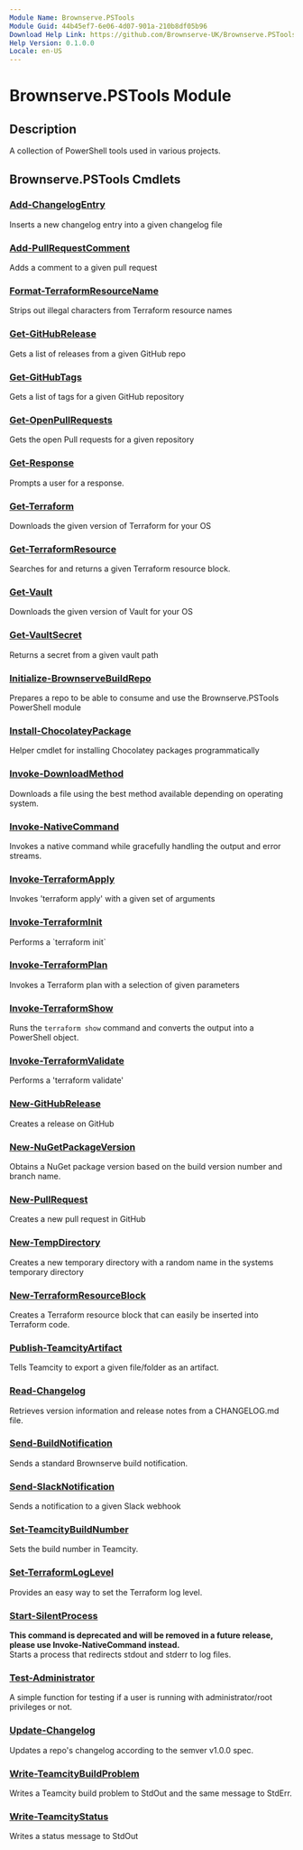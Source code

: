 ```yaml
---
Module Name: Brownserve.PSTools
Module Guid: 44b45ef7-6e06-4d07-901a-210b8df05b96
Download Help Link: https://github.com/Brownserve-UK/Brownserve.PSTools/tree/main/.docs/Module
Help Version: 0.1.0.0
Locale: en-US
---
```


# Brownserve.PSTools Module
## Description
A collection of PowerShell tools used in various projects.

## Brownserve.PSTools Cmdlets
### [Add-ChangelogEntry](Add-ChangelogEntry.md)
Inserts a new changelog entry into a given changelog file

### [Add-PullRequestComment](Add-PullRequestComment.md)
Adds a comment to a given pull request

### [Format-TerraformResourceName](Format-TerraformResourceName.md)
Strips out illegal characters from Terraform resource names

### [Get-GitHubRelease](Get-GitHubRelease.md)
Gets a list of releases from a given GitHub repo

### [Get-GitHubTags](Get-GitHubTags.md)
Gets a list of tags for a given GitHub repository

### [Get-OpenPullRequests](Get-OpenPullRequests.md)
Gets the open Pull requests for a given repository

### [Get-Response](Get-Response.md)
Prompts a user for a response.

### [Get-Terraform](Get-Terraform.md)
Downloads the given version of Terraform for your OS

### [Get-TerraformResource](Get-TerraformResource.md)
Searches for and returns a given Terraform resource block.

### [Get-Vault](Get-Vault.md)
Downloads the given version of Vault for your OS

### [Get-VaultSecret](Get-VaultSecret.md)
Returns a secret from a given vault path

### [Initialize-BrownserveBuildRepo](Initialize-BrownserveBuildRepo.md)
Prepares a repo to be able to consume and use the Brownserve.PSTools PowerShell module

### [Install-ChocolateyPackage](Install-ChocolateyPackage.md)
Helper cmdlet for installing Chocolatey packages programmatically

### [Invoke-DownloadMethod](Invoke-DownloadMethod.md)
Downloads a file using the best method available depending on operating system.

### [Invoke-NativeCommand](Invoke-NativeCommand.md)
Invokes a native command while gracefully handling the output and error streams.

### [Invoke-TerraformApply](Invoke-TerraformApply.md)
Invokes 'terraform apply' with a given set of arguments

### [Invoke-TerraformInit](Invoke-TerraformInit.md)
Performs a \`terraform init\`

### [Invoke-TerraformPlan](Invoke-TerraformPlan.md)
Invokes a Terraform plan with a selection of given parameters

### [Invoke-TerraformShow](Invoke-TerraformShow.md)
Runs the `terraform show` command and converts the output into a PowerShell object.

### [Invoke-TerraformValidate](Invoke-TerraformValidate.md)
Performs a 'terraform validate'

### [New-GitHubRelease](New-GitHubRelease.md)
Creates a release on GitHub

### [New-NuGetPackageVersion](New-NuGetPackageVersion.md)
Obtains a NuGet package version based on the build version number and branch name.

### [New-PullRequest](New-PullRequest.md)
Creates a new pull request in GitHub

### [New-TempDirectory](New-TempDirectory.md)
Creates a new temporary directory with a random name in the systems temporary directory

### [New-TerraformResourceBlock](New-TerraformResourceBlock.md)
Creates a Terraform resource block that can easily be inserted into Terraform code.

### [Publish-TeamcityArtifact](Publish-TeamcityArtifact.md)
Tells Teamcity to export a given file/folder as an artifact.

### [Read-Changelog](Read-Changelog.md)
Retrieves version information and release notes from a CHANGELOG.md file.

### [Send-BuildNotification](Send-BuildNotification.md)
Sends a standard Brownserve build notification.

### [Send-SlackNotification](Send-SlackNotification.md)
Sends a notification to a given Slack webhook

### [Set-TeamcityBuildNumber](Set-TeamcityBuildNumber.md)
Sets the build number in Teamcity.

### [Set-TerraformLogLevel](Set-TerraformLogLevel.md)
Provides an easy way to set the Terraform log level.

### [Start-SilentProcess](Start-SilentProcess.md)
**This command is deprecated and will be removed in a future release, please use Invoke-NativeCommand instead.**  
Starts a process that redirects stdout and stderr to log files.

### [Test-Administrator](Test-Administrator.md)
A simple function for testing if a user is running with administrator/root privileges or not.

### [Update-Changelog](Update-Changelog.md)
Updates a repo's changelog according to the semver v1.0.0 spec.

### [Write-TeamcityBuildProblem](Write-TeamcityBuildProblem.md)
Writes a Teamcity build problem to StdOut and the same message to StdErr.

### [Write-TeamcityStatus](Write-TeamcityStatus.md)
Writes a status message to StdOut

